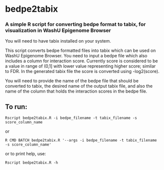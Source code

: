 # bedpe2tabix
### A simple R script for converting bedpe format to tabix, for visualization in WashU Epigenome Browser
You will need to have tabix installed on your system.

This script converts bedpe formatted files into tabix which can be used on WashU Epigenome Browser. You need to input a bedpe file which also includes a column for interaction score. Currently score is considered to be a value in range of (0,1] with lower value representing higher score; similar to FDR. In the generated tabix file the score is converted using -log2(score).

You will need to provide the name of the bedpe file that should be converted to tabix, the desired name of the output tabix file, and also the name of the column that holds the interaction scores in the bedpe file. 

## To run:
```
Rscript bedpe2tabix.R -i bedpe_filename -t tabix_filename -s score_column_name
```
or
```
R CMD BATCH bedpe2tabix.R '--args -i bedpe_filename -t tabix_filename -s score_column_name'
```
or to print help, use:
```
Rscript bedpe2tabix.R -h
```

